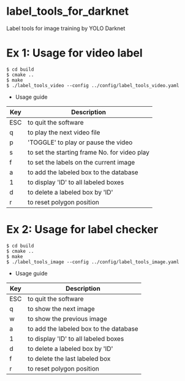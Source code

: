 # label_tools_for_darknet
Label tools for image training by YOLO Darknet

# Ex 1: Usage for video label
```
$ cd build
$ cmake ..
$ make
$ ./label_tools_video --config ../config/label_tools_video.yaml
```
- Usage guide

| Key | Description                                    |
|-----|------------------------------------------------|
| ESC | to quit the software                           |
| q   | to play the next video file                    |
| p   | 'TOGGLE' to play or pause the video            |
| s   | to set the starting frame No. for video play   |
| f   | to set the labels on the current image         |
| a   | to add the labeled box to the database         |
| 1   | to display 'ID' to all labeled boxes           |
| d   | to delete a labeled box by 'ID'                |
| r   | to reset polygon position                      |

# Ex 2: Usage for label checker
```
$ cd build
$ cmake ..
$ make
$ ./label_tools_image --config ../config/label_tools_image.yaml
```
- Usage guide

| Key | Description                                    |
|-----|------------------------------------------------|
| ESC | to quit the software                           |
| q   | to show the next image                         |
| w   | to show the previous image                     |
| a   | to add the labeled box to the database         |
| 1   | to display 'ID' to all labeled boxes           |
| d   | to delete a labeled box by 'ID'                |
| f   | to delete the last labeled box                 |
| r   | to reset polygon position                      |
